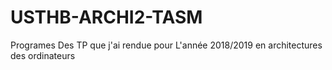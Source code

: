 # USTHB-ARCHI2-TASM
Programes Des TP que j'ai rendue pour L'année 2018/2019 en architectures des ordinateurs 
